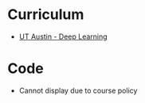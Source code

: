 # Curriculum

- [UT Austin - Deep Learning](https://ut.philkr.net/deeplearning/)

# Code

- Cannot display due to course policy

